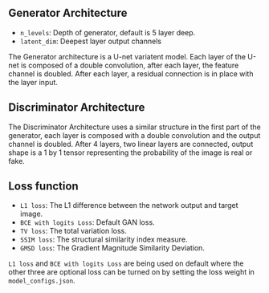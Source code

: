 ## Generator Architecture

- ```n_levels```: Depth of generator, default is 5 layer deep.
- ```latent_dim```: Deepest layer output channels


The Generator architecture is a U-net variatent model. Each layer of the U-net is composed of a double convolution, after each layer, the feature channel is doubled. After each layer, a residual connection is in place with the layer input.


## Discriminator Architecture

The Discriminator Architecture uses a similar structure in the first part of the generator, each layer is composed with a double convolution and the output channel is doubled. After 4 layers, two linear layers are connected, output shape is a 1 by 1 tensor representing the probability of the image is real or fake. 


## Loss function

- ```L1 loss```: The L1 difference between the network output and target image.
- ```BCE with logits Loss```: Default GAN loss.
- ```TV loss```: The total variation loss. 
- ```SSIM loss```: The structural similarity index measure.
- ```GMSD loss```: The Gradient Magnitude Similarity Deviation.


```L1 loss``` and  ```BCE with logits Loss``` are being used on default where the other three are optional loss can be turned on by setting the loss weight in  ```model_configs.json```.